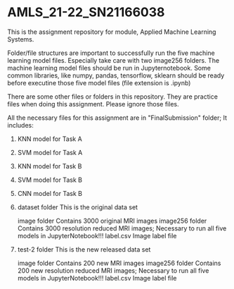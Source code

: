 # AMLS_21-22_SN21166038
This is the assignment repository for module, Applied Machine Learning Systems.

Folder/file structures are important to successfully run the five machine learning model files. Especially take care with two image256 folders.
The machine learning model files should be run in Jupyternotebook. Some common libraries, like numpy, pandas, tensorflow, sklearn should be ready before executine those five model files (file extension is .ipynb)

There are some other files or folders in this repository. They are practice files when doing this assignment. Please ignore those files.

All the necessary files for this assignment are in "FinalSubmission" folder; It includes:
  1. KNN model for Task A
  2. SVM model for Task A
  3. KNN model for Task B
  4. SVM model for Task B
  5. CNN model for Task B
  6. dataset folder               This is the original data set
   
        image folder              Contains 3000 original MRI images
        image256 folder           Contains 3000 resolution reduced MRI images; Necessary to run all five models in JupyterNotebook!!!
        label.csv                 Image label file
        
  7. test-2 folder                This is the new released data set
  
        image folder              Contains 200 new MRI images
        image256 folder           Contains 200 new resolution reduced MRI images; Necessary to run all five models in JupyterNotebook!!!
        label.csv                 Image label file
      
